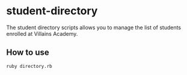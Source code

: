 # student-directory #

The student directory scripts allows you to manage the list of students enrolled at Villains Academy.

## How to use ##
```shell
ruby directory.rb
```
